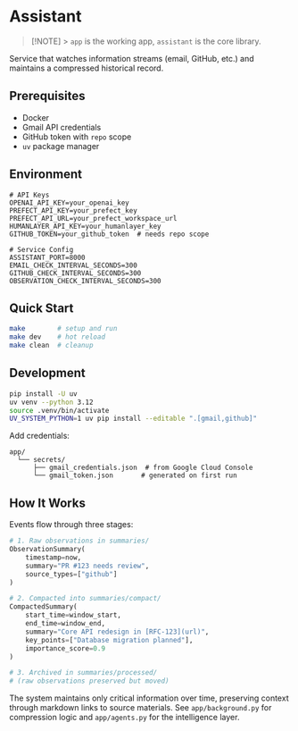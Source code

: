 # Assistant

> [!NOTE] > `app` is the working app, `assistant` is the core library.

Service that watches information streams (email, GitHub, etc.) and maintains a compressed historical record.

## Prerequisites

- Docker
- Gmail API credentials
- GitHub token with `repo` scope
- `uv` package manager

## Environment

```env
# API Keys
OPENAI_API_KEY=your_openai_key
PREFECT_API_KEY=your_prefect_key
PREFECT_API_URL=your_prefect_workspace_url
HUMANLAYER_API_KEY=your_humanlayer_key
GITHUB_TOKEN=your_github_token  # needs repo scope

# Service Config
ASSISTANT_PORT=8000
EMAIL_CHECK_INTERVAL_SECONDS=300
GITHUB_CHECK_INTERVAL_SECONDS=300
OBSERVATION_CHECK_INTERVAL_SECONDS=300
```

## Quick Start

```bash
make        # setup and run
make dev    # hot reload
make clean  # cleanup
```

## Development

```bash
pip install -U uv
uv venv --python 3.12
source .venv/bin/activate
UV_SYSTEM_PYTHON=1 uv pip install --editable ".[gmail,github]"
```

Add credentials:

```
app/
  └── secrets/
      ├── gmail_credentials.json  # from Google Cloud Console
      └── gmail_token.json       # generated on first run
```

## How It Works

Events flow through three stages:

```python
# 1. Raw observations in summaries/
ObservationSummary(
    timestamp=now,
    summary="PR #123 needs review",
    source_types=["github"]
)

# 2. Compacted into summaries/compact/
CompactedSummary(
    start_time=window_start,
    end_time=window_end,
    summary="Core API redesign in [RFC-123](url)",
    key_points=["Database migration planned"],
    importance_score=0.9
)

# 3. Archived in summaries/processed/
# (raw observations preserved but moved)
```

The system maintains only critical information over time, preserving context through markdown links to source materials. See `app/background.py` for compression logic and `app/agents.py` for the intelligence layer.

